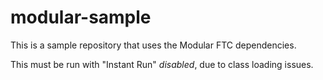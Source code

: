 # modular-sample
This is a sample repository that uses the Modular FTC dependencies.

This must be run with "Instant Run" *disabled*, due to class loading issues.